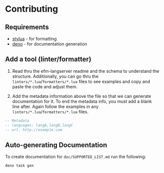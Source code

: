 # Contributing

## Requirements

- [stylua](https://github.com/JohnnyMorganz/StyLua) - for formatting
- [deno](https://deno.land/) - for documentation generation

## Add a tool (linter/formatter)

1. Read thru the efm-langserver readme and the schema to understand the structure. Additionally, you can go thru the
`linters/*.lua`/`formatters/*.lua` files to see examples and copy and paste the code and adjust them.

2. Add the metadata information above the file so that we can generate documentation for it. To end the metadata info,
  you must add a blank line after. Again follow the examples in any `linters/*.lua`/`formatters/*.lua` files.

```lua
-- Metadata
-- languages: langA,langB,langC
-- url: http://example.com

```

## Auto-generating Documentation

To create documentation for `doc/SUPPORTED_LIST.md` run the following:

```sh
deno task gen
```

